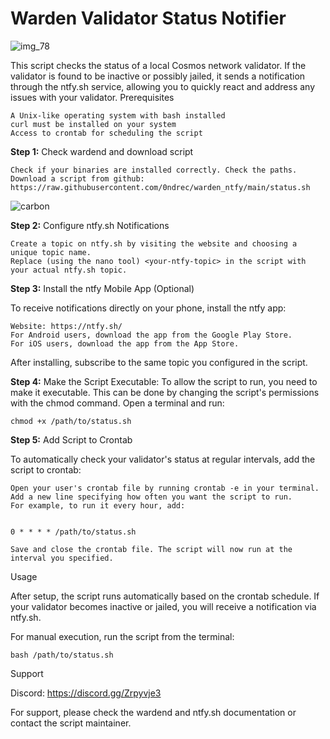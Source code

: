 # Warden Validator Status Notifier

![img_78](https://github.com/0ndrec/warden_ntfy/assets/30905073/091a8404-8e5a-42d6-a607-b5b953c052fb)


This script checks the status of a local Cosmos network validator. If the validator is found to be inactive or possibly jailed, it sends a notification through the ntfy.sh service, allowing you to quickly react and address any issues with your validator.
Prerequisites

    A Unix-like operating system with bash installed
    curl must be installed on your system
    Access to crontab for scheduling the script

**Step 1:** Check wardend and download script

    Check if your binaries are installed correctly. Check the paths.
    Download a script from github: https://raw.githubusercontent.com/0ndrec/warden_ntfy/main/status.sh
    
![carbon](https://github.com/0ndrec/warden_ntfy/assets/30905073/ee2eddc1-be8a-4728-ba9d-94664c3f4b0c)


**Step 2:** Configure ntfy.sh Notifications

    Create a topic on ntfy.sh by visiting the website and choosing a unique topic name.
    Replace (using the nano tool) <your-ntfy-topic> in the script with your actual ntfy.sh topic.

**Step 3:** Install the ntfy Mobile App (Optional)

To receive notifications directly on your phone, install the ntfy app:

    Website: https://ntfy.sh/
    For Android users, download the app from the Google Play Store.
    For iOS users, download the app from the App Store.

After installing, subscribe to the same topic you configured in the script.

**Step 4:** Make the Script Executable: To allow the script to run, you need to make it executable.
This can be done by changing the script's permissions with the chmod command. Open a terminal and run:

    chmod +x /path/to/status.sh

**Step 5:** Add Script to Crontab

To automatically check your validator's status at regular intervals, add the script to crontab:

    Open your user's crontab file by running crontab -e in your terminal.
    Add a new line specifying how often you want the script to run.
    For example, to run it every hour, add:


    0 * * * * /path/to/status.sh

    Save and close the crontab file. The script will now run at the interval you specified.

Usage

After setup, the script runs automatically based on the crontab schedule. If your validator becomes inactive or jailed, you will receive a notification via ntfy.sh.

For manual execution, run the script from the terminal:

    bash /path/to/status.sh

Support

Discord: https://discord.gg/Zrpyvje3

For support, please check the wardend and ntfy.sh documentation or contact the script maintainer.
